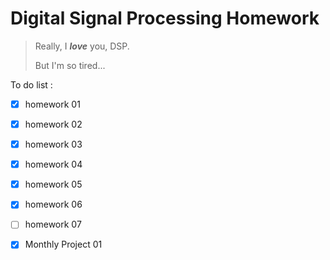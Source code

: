 # Digital Signal Processing Homework

> Really, I ***love*** you, DSP.
>
> But I'm so tired...

To do list :

- [x] homework 01

- [x] homework 02

- [x] homework 03

- [x] homework 04

- [x] homework 05

- [x] homework 06

- [ ] homework 07

- [x] Monthly Project 01